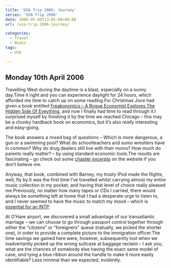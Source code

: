 ```yaml
---
title: 'USA Trip 2006: Journey'
series: 'USA Trip 2006'
date: 2006-05-08T13:05:00+00:00
url: /usa-trip-2006-journey/

categories:
  - Travel
  - Books
tags:
  - USA

---
```


## Monday 10th April 2006

Travelling West during the daytime is a blast, especially on a sunny day.Time it right and you can experience daylight for 24 hours, which afforded me time to catch up on some reading.For Christmas Joce had given a book entitled [Freakonomics – A Rogue Economist Explores The Hidden Side Of Eveything][1], and now I finally had time to read through it.I surprised myself by finishing it by the time we reached Chicago – this may be a chunky hardback book on economics, but it’s also _really_ interesting and easy-going.

The book answers a mixed bag of questions – Which is more dangerous, a gun or a swimming pool? What do schoolteachers and sumo wrestlers have in common? Why do drug dealers still live with their moms? How much do parents really matter? – by using standard economic tools.The results are fascinating – go check out some [chapter excerpts][2] on the website if you don’t believe me.

Anyway, that book, combined with Barney, my trusty iPod made the flights, well, fly by.It was the first time I’ve travelled whilst carrying almost my entire music collection in my pocket, and having that level of choice really pleased me.Previously, no matter how many tapes or CDs I carried, there would always be something left at home that I had a desperate urge to listen to, and I never seemed to have the music to match my mood – which is [essential for an INTP][3].

At O’Hare airport, we discovered a small advantage of our transatlantic marriage – we can choose to go through passport control together through either the "citizens" or "foreigners" queue (natually, we picked the shorter one), in order to provide a complete picture to the immigration officer.The time savings we gained here were, however, subsequently lost when we inadvertantly picked up the wrong suitcase at baggage reclaim – I ask you, what are the chances of somebody else having the exact same model of case, _and_ tying a blue ribbon around the handle to make it more easily identifiable?  Less minimal than we expected, evidently.

 [1]: http://www.freakonomics.com/
 [2]: http://www.freakonomics.com/chapter.php
 [3]: http://www.intp.org/intprofile.html